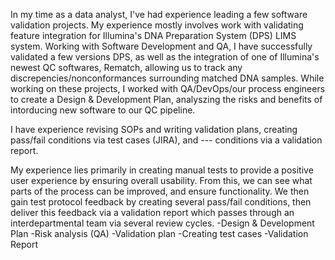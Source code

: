 In my time as a data analyst, I've had experience leading a few software validation projects. My experience mostly involves work with validating feature integration for Illumina's DNA Preparation System (DPS) LIMS system. Working with Software Development and QA, I have successfully validated a few versions DPS, as well as the integration of one of Illumina's newest QC softwares, Rematch, allowing us to track any discrepencies/nonconformances surrounding matched DNA samples. While working on these projects, I worked with QA/DevOps/our process engineers to create a Design & Development Plan, analyszing the risks and benefits of intorducing new software to our QC pipeline. 

I have experience revising SOPs and writing validation plans, creating pass/fail conditions via test cases (JIRA), and --- conditions via a validation report. 

My experience lies primarily in creating manual tests to provide a positive user experience by ensuring overall usability. From this, we can see what parts of the process can be improved, and ensure functionality. We then gain test protocol feedback by creating several pass/fail conditions, then deliver this feedback via a validation report which passes through an interdepartmental team via several review cycles.
-Design & Development Plan
  -Risk analysis (QA)
-Validation plan
-Creating test cases
-Validation Report
